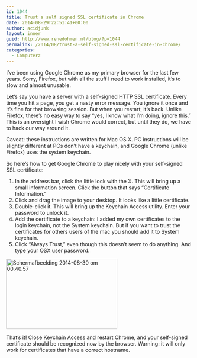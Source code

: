 ```yaml
---
id: 1044
title: Trust a self signed SSL certificate in Chrome
date: 2014-08-29T22:51:41+00:00
author: acidjunk
layout: inner
guid: http://www.renedohmen.nl/blog/?p=1044
permalink: /2014/08/trust-a-self-signed-ssl-certificate-in-chrome/
categories:
  - Computerz
---
```

I&#8217;ve been using Google Chrome as my primary browser for the last few years. Sorry, Firefox, but with all the stuff I need to work installed, it&#8217;s to slow and almost unusable.

Let&#8217;s say you have a server with a self-signed HTTP SSL certificate. Every time you hit a page, you get a nasty error message. You ignore it once and it&#8217;s fine for that browsing session. But when you restart, it&#8217;s back. Unlike Firefox, there&#8217;s no easy way to say &#8220;yes, I know what I&#8217;m doing, ignore this.&#8221; This is an oversight I wish Chrome would correct, but until they do, we have to hack our way around it.

Caveat: these instructions are written for Mac OS X. PC instructions will be slightly different at PCs don&#8217;t have a keychain, and Google Chrome (unlike Firefox) uses the system keychain.

So here&#8217;s how to get Google Chrome to play nicely with your self-signed SSL certificate:

  1. In the address bar, click the little lock with the X. This will bring up a small information screen. Click the button that says &#8220;Certificate Information.&#8221;
  2. Click and drag the image to your desktop. It looks like a little certificate.
  3. Double-click it. This will bring up the Keychain Access utility. Enter your password to unlock it.
  4. Add the certificate to a keychain: I added my own certificates to the login keychain, not the System keychain. But if you want to trust the certificates for others users of the mac you should add it to System keychain.
  5. Click &#8220;Always Trust,&#8221; even though this doesn&#8217;t seem to do anything. And type your OSX user password.

[<img class="alignnone size-medium wp-image-1050" src="http://www.renedohmen.nl/blog/wp-content/uploads/2014/08/Schermafbeelding-2014-08-30-om-00.40.57-300x190.png" alt="Schermafbeelding 2014-08-30 om 00.40.57" width="300" height="190" />](http://www.renedohmen.nl/blog/wp-content/uploads/2014/08/Schermafbeelding-2014-08-30-om-00.40.57.png)

That&#8217;s it! Close Keychain Access and restart Chrome, and your self-signed certificate should be recognized now by the browser. Warning: it will only work for certificates that have a correct hostname.